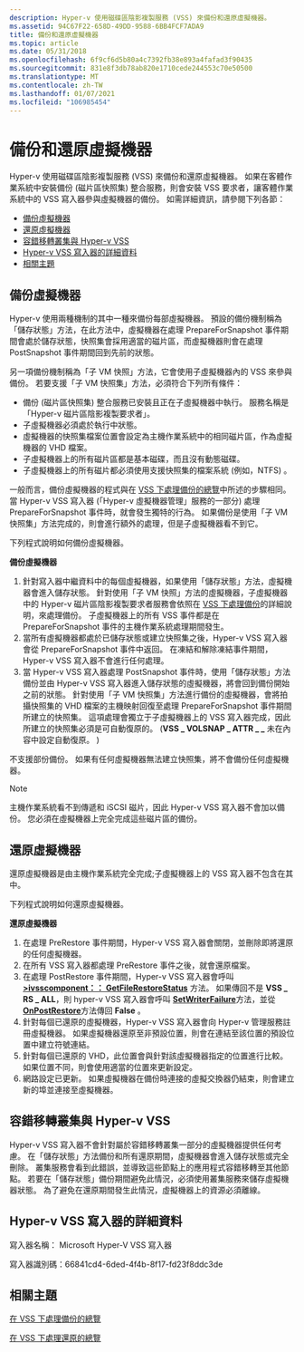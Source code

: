 ```yaml
---
description: Hyper-v 使用磁碟區陰影複製服務 (VSS) 來備份和還原虛擬機器。
ms.assetid: 94C67F22-658D-49DD-9588-6BB4FCF7ADA9
title: 備份和還原虛擬機器
ms.topic: article
ms.date: 05/31/2018
ms.openlocfilehash: 6f9cf6d5b80a4c7392fb38e893a4fafad3f90435
ms.sourcegitcommit: 831e8f3db78ab820e1710cede244553c70e50500
ms.translationtype: MT
ms.contentlocale: zh-TW
ms.lasthandoff: 01/07/2021
ms.locfileid: "106985454"
---
```

# <a name="backing-up-and-restoring-virtual-machines"></a>備份和還原虛擬機器

Hyper-v 使用磁碟區陰影複製服務 (VSS) 來備份和還原虛擬機器。 如果在客體作業系統中安裝備份 (磁片區快照集) 整合服務，則會安裝 VSS 要求者，讓客體作業系統中的 VSS 寫入器參與虛擬機器的備份。 如需詳細資訊，請參閱下列各節：

-   [備份虛擬機器](#backing-up-the-virtual-machines)
-   [還原虛擬機器](#restoring-the-virtual-machines)
-   [容錯移轉叢集與 Hyper-v VSS](#failover-clustering-and-hyper-v-vss)
-   [Hyper-v VSS 寫入器的詳細資料](#details-on-the-hyper-v-vss-writer)
-   [相關主題](#related-topics)

## <a name="backing-up-the-virtual-machines"></a>備份虛擬機器

Hyper-v 使用兩種機制的其中一種來備份每部虛擬機器。 預設的備份機制稱為「儲存狀態」方法，在此方法中，虛擬機器在處理 PrepareForSnapshot 事件期間會處於儲存狀態，快照集會採用適當的磁片區，而虛擬機器則會在處理 PostSnapshot 事件期間回到先前的狀態。

另一項備份機制稱為「子 VM 快照」方法，它會使用子虛擬機器內的 VSS 來參與備份。 若要支援「子 VM 快照集」方法，必須符合下列所有條件：

-   備份 (磁片區快照集) 整合服務已安裝且正在子虛擬機器中執行。 服務名稱是「Hyper-v 磁片區陰影複製要求者」。
-   子虛擬機器必須處於執行中狀態。
-   虛擬機器的快照集檔案位置會設定為主機作業系統中的相同磁片區，作為虛擬機器的 VHD 檔案。
-   子虛擬機器上的所有磁片區都是基本磁碟，而且沒有動態磁碟。
-   子虛擬機器上的所有磁片都必須使用支援快照集的檔案系統 (例如，NTFS) 。

一般而言，備份虛擬機器的程式與在 [VSS 下處理備份的總覽](/windows/desktop/VSS/overview-of-processing-a-backup-under-vss)中所述的步驟相同。 當 Hyper-v VSS 寫入器 (「Hyper-v 虛擬機器管理」服務的一部分) 處理 PrepareForSnapshot 事件時，就會發生獨特的行為。 如果備份是使用「子 VM 快照集」方法完成的，則會進行額外的處理，但是子虛擬機器看不到它。

下列程式說明如何備份虛擬機器。

**備份虛擬機器**

1.  針對寫入器中繼資料中的每個虛擬機器，如果使用「儲存狀態」方法，虛擬機器會進入儲存狀態。 針對使用「子 VM 快照」方法的虛擬機器，子虛擬機器中的 Hyper-v 磁片區陰影複製要求者服務會依照在 [VSS 下處理備份](/windows/desktop/VSS/overview-of-processing-a-backup-under-vss)的詳細說明，來處理備份。 子虛擬機器上的所有 VSS 事件都是在 PrepareForSnapshot 事件的主機作業系統處理期間發生。
2.  當所有虛擬機器都處於已儲存狀態或建立快照集之後，Hyper-v VSS 寫入器會從 PrepareForSnapshot 事件中返回。 在凍結和解除凍結事件期間，Hyper-v VSS 寫入器不會進行任何處理。
3.  當 Hyper-v VSS 寫入器處理 PostSnapshot 事件時，使用「儲存狀態」方法備份並由 Hyper-v VSS 寫入器進入儲存狀態的虛擬機器，將會回到備份開始之前的狀態。 針對使用「子 VM 快照集」方法進行備份的虛擬機器，會將拍攝快照集的 VHD 檔案的主機映射回復至處理 PrepareForSnapshot 事件期間所建立的快照集。 這項處理會獨立于子虛擬機器上的 VSS 寫入器完成，因此所建立的快照集必須是可自動復原的。  (**VSS \_ VOLSNAP \_ ATTR \_ \_** 未在內容中設定自動復原。 ) 

不支援部份備份。 如果有任何虛擬機器無法建立快照集，將不會備份任何虛擬機器。

> [!Note]  
> 主機作業系統看不到傳遞和 iSCSI 磁片，因此 Hyper-v VSS 寫入器不會加以備份。 您必須在虛擬機器上完全完成這些磁片區的備份。

 

## <a name="restoring-the-virtual-machines"></a>還原虛擬機器

還原虛擬機器是由主機作業系統完全完成;子虛擬機器上的 VSS 寫入器不包含在其中。

下列程式說明如何還原虛擬機器。

**還原虛擬機器**

1.  在處理 PreRestore 事件期間，Hyper-v VSS 寫入器會關閉，並刪除即將還原的任何虛擬機器。
2.  在所有 VSS 寫入器都處理 PreRestore 事件之後，就會還原檔案。
3.  在處理 PostRestore 事件期間，Hyper-v VSS 寫入器會呼叫 [**>ivsscomponent：： GetFileRestoreStatus**](/windows/desktop/api/vswriter/nf-vswriter-ivsscomponent-getfilerestorestatus) 方法。 如果傳回不是 **VSS \_ RS \_ ALL**，則 hyper-v VSS 寫入器會呼叫 [**SetWriterFailure**](/windows/desktop/api/vswriter/nf-vswriter-cvsswriter-setwriterfailure)方法，並從 [**OnPostRestore**](/windows/desktop/api/vswriter/nf-vswriter-cvsswriter-onpostrestore)方法傳回 **False** 。
4.  針對每個已還原的虛擬機器，Hyper-v VSS 寫入器會向 Hyper-v 管理服務註冊虛擬機器。 如果虛擬機器還原至非預設位置，則會在連結至該位置的預設位置中建立符號連結。
5.  針對每個已還原的 VHD，此位置會與針對該虛擬機器指定的位置進行比較。 如果位置不同，則會使用適當的位置來更新設定。
6.  網路設定已更新。 如果虛擬機器在備份時連接的虛擬交換器仍結束，則會建立新的埠並連接至虛擬機器。

## <a name="failover-clustering-and-hyper-v-vss"></a>容錯移轉叢集與 Hyper-v VSS

Hyper-v VSS 寫入器不會針對屬於容錯移轉叢集一部分的虛擬機器提供任何考慮。 在「儲存狀態」方法備份和所有還原期間，虛擬機器會進入儲存狀態或完全刪除。 叢集服務會看到此錯誤，並導致這些節點上的應用程式容錯移轉至其他節點。 若要在「儲存狀態」備份期間避免此情況，必須使用叢集服務來儲存虛擬機器狀態。 為了避免在還原期間發生此情況，虛擬機器上的資源必須離線。

## <a name="details-on-the-hyper-v-vss-writer"></a>Hyper-v VSS 寫入器的詳細資料

寫入器名稱： Microsoft Hyper-V VSS 寫入器

寫入器識別碼：66841cd4-6ded-4f4b-8f17-fd23f8ddc3de

## <a name="related-topics"></a>相關主題

<dl> <dt>

[在 VSS 下處理備份的總覽](/windows/desktop/VSS/overview-of-processing-a-backup-under-vss)
</dt> <dt>

[在 VSS 下處理還原的總覽](/windows/desktop/VSS/overview-of-processing-a-restore-under-vss)
</dt> </dl>

 

 
